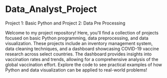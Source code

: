 # Data_Analyst_Project
Project 1: Basic Python and Project 2: Data Pre Processing

Welcome to my project repository! Here, you'll find a collection of projects focused on basic Python programming, data preprocessing, and data visualization. These projects include an inventory management system, data cleaning techniques, and a dashboard showcasing COVID-19 vaccine research across select countries. The dashboard provides insights into vaccination rates and trends, allowing for a comprehensive analysis of the global vaccination effort. Explore the code to see practical examples of how Python and data visualization can be applied to real-world problems!
